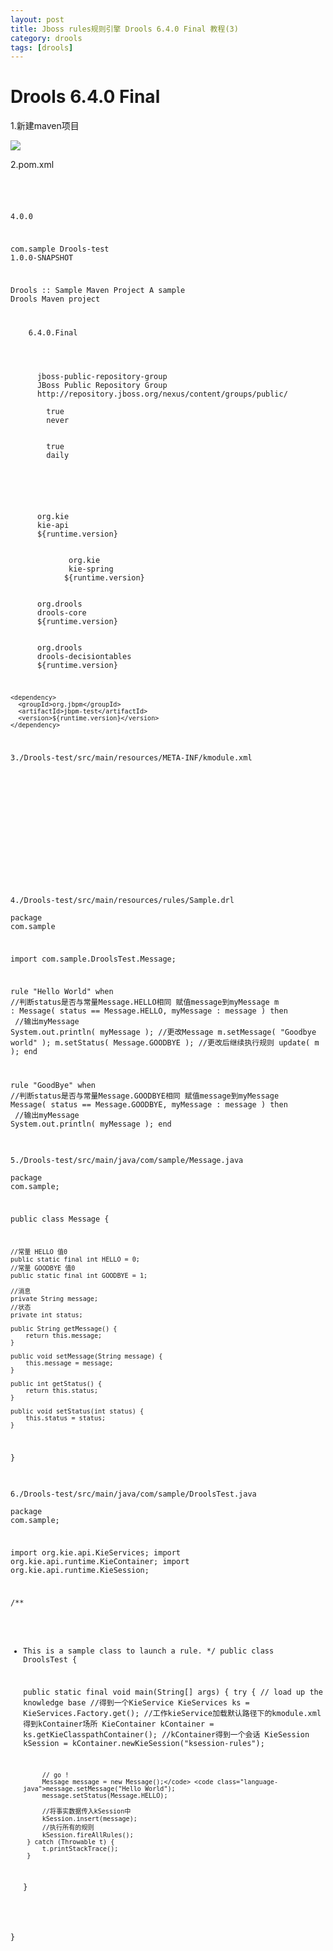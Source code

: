 ```yaml
---
layout: post
title: Jboss rules规则引擎 Drools 6.4.0 Final 教程(3)
category: drools
tags: [drools]
---
```



# Drools 6.4.0 Final

 1.新建maven项目

 ![](https://img-blog.csdn.net/20160621201643225?watermark/2/text/aHR0cDovL2Jsb2cuY3Nkbi5uZXQv/font/5a6L5L2T/fontsize/400/fill/I0JBQkFCMA==/dissolve/70/gravity/Center) 

 2.pom.xml

 <code class="language-java"><?xml version="1.0" encoding="UTF-8"?>
<project xmlns="http://maven.apache.org/POM/4.0.0"
         xmlns:xsi="http://www.w3.org/2001/XMLSchema-instance"
         xsi:schemaLocation="http://maven.apache.org/POM/4.0.0 http://maven.apache.org/xsd/maven-4.0.0.xsd">

  <modelVersion>4.0.0</modelVersion>

  <groupId>com.sample</groupId>
  <artifactId>Drools-test</artifactId>
  <version>1.0.0-SNAPSHOT</version>

  <name>Drools :: Sample Maven Project</name>
  <description>A sample Drools Maven project</description>

  <properties>
    <runtime.version>6.4.0.Final</runtime.version>
  </properties>

  <repositories>
    <repository>
      <id>jboss-public-repository-group</id>
      <name>JBoss Public Repository Group</name>
      <url>http://repository.jboss.org/nexus/content/groups/public/</url>
      <releases>
        <enabled>true</enabled>
        <updatePolicy>never</updatePolicy>
      </releases>
      <snapshots>
        <enabled>true</enabled>
        <updatePolicy>daily</updatePolicy>
      </snapshots>
    </repository>
  </repositories>

  <dependencies>
    <dependency>
      <groupId>org.kie</groupId>
      <artifactId>kie-api</artifactId>
      <version>${runtime.version}</version>
    </dependency>
	 <dependency>
             <groupId>org.kie</groupId>
             <artifactId>kie-spring</artifactId>
            <version>${runtime.version}</version>
      </dependency>
    <dependency>
      <groupId>org.drools</groupId>
      <artifactId>drools-core</artifactId>
      <version>${runtime.version}</version>
    </dependency>
    <dependency>
      <groupId>org.drools</groupId>
      <artifactId>drools-decisiontables</artifactId>
      <version>${runtime.version}</version>
    </dependency>

    <dependency>
      <groupId>org.jbpm</groupId>
      <artifactId>jbpm-test</artifactId>
      <version>${runtime.version}</version>
    </dependency>
  </dependencies>
</project></code> <code class="language-java">3./Drools-test/src/main/resources/META-INF/kmodule.xml</code><code class="language-java"><pre name="code" class="java"><?xml version="1.0" encoding="UTF-8"?>
<kmodule xmlns="http://jboss.org/kie/6.0.0/kmodule">
    <kbase name="rules" packages="rules">
        <ksession name="ksession-rules"/>
    </kbase>
    <kbase name="dtables" packages="dtables">
        <ksession name="ksession-dtables"/>
    </kbase>
    <kbase name="process" packages="process">
        <ksession name="ksession-process"/>
    </kbase>
</kmodule></code>

<code class="language-java">4./Drools-test/src/main/resources/rules/Sample.drl</code><code class="language-java"><pre name="code" class="java">package com.sample

import com.sample.DroolsTest.Message;

rule "Hello World"
    when
    <span style="white-space:pre">	</span>//判断status是否与常量Message.HELLO相同   赋值message到myMessage
        m : Message( status == Message.HELLO, myMessage : message )
    then
    <span style="white-space:pre">	</span>//输出myMessage
        System.out.println( myMessage );
        //更改Message
        m.setMessage( "Goodbye world" );
        m.setStatus( Message.GOODBYE );
        //更改后继续执行规则
        update( m );
end

rule "GoodBye"
    when
   <span style="white-space:pre">		</span> //判断status是否与常量Message.GOODBYE相同   赋值message到myMessage
        Message( status == Message.GOODBYE, myMessage : message )
    then
    <span style="white-space:pre">	</span>//输出myMessage
        System.out.println( myMessage );
end</code> 

<code class="language-java">5./Drools-test/src/main/java/com/sample/Message.java</code><code class="language-java"><pre name="code" class="java">package com.sample;

public class Message {

    //常量 HELLO 值0
    public static final int HELLO = 0;
    //常量 GOODBYE 值0
    public static final int GOODBYE = 1;

    //消息
    private String message;
    //状态
    private int status;

    public String getMessage() {
        return this.message;
    }

    public void setMessage(String message) {
        this.message = message;
    }

    public int getStatus() {
        return this.status;
    }

    public void setStatus(int status) {
        this.status = status;
    }

}</code> 

<code class="language-java">6./Drools-test/src/main/java/com/sample/DroolsTest.java</code><code class="language-java"><pre name="code" class="java">package com.sample;

import org.kie.api.KieServices;
import org.kie.api.runtime.KieContainer;
import org.kie.api.runtime.KieSession;

/**
 * This is a sample class to launch a rule.
 */
public class DroolsTest {

    public static final void main(String[] args) {
        try {
            // load up the knowledge base
        	//得到一个KieService 
	        KieServices ks = KieServices.Factory.get();
	        //工作kieService加载默认路径下的kmodule.xml 得到kContainer场所
    	    KieContainer kContainer = ks.getKieClasspathContainer();
    	    //kContainer得到一个会话
        	KieSession kSession = kContainer.newKieSession("ksession-rules");

            // go !
            Message message = new Message();</code> <code class="language-java">message.setMessage("Hello World");
            message.setStatus(Message.HELLO);

            //将事实数据传入kSession中
            kSession.insert(message);
            //执行所有的规则
            kSession.fireAllRules();
        } catch (Throwable t) {
            t.printStackTrace();
        }
    }

}</code> 
